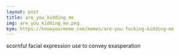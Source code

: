 ```yaml
---
layout: post
title: are_you_kidding_me
img: are_you_kidding_me.png
kym: https://knowyourmeme.com/memes/are-you-fucking-kidding-me
---
```

scornful facial expression use to convey exasperation
